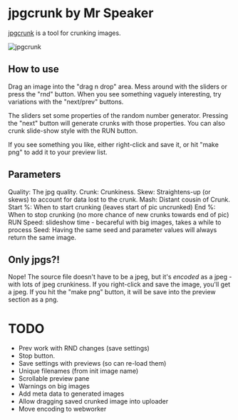 # jpgcrunk by Mr Speaker

[jpgcrunk](http://www.mrspeaker.net/dev/jpgcrunk/) is a tool for crunking images.

![jpgcrunk](http://www.mrspeaker.net/dev/jpgcrunk/images/icohead.png)

## How to use

Drag an image into the "drag n drop" area. Mess around with the sliders or press the "rnd" button. When you see something vaguely interesting, try variations with the "next/prev" buttons.

The sliders set some properties of the random number generator. Pressing the "next" button will generate crunks with those properties. You can also crunk slide-show style with the RUN button.

If you see something you like, either right-click and save it, or hit "make png" to add it to your preview list.

## Parameters

Quality: The jpg quality.
Crunk: Crunkiness.
Skew: Straightens-up (or skews) to account for data lost to the crunk.
Mash: Distant cousin of Crunk.
Start %: When to start crunking (leaves start of pic uncrunked)
End %: When to stop crunking (no more chance of new crunks towards end of pic)
RUN Speed: slideshow time - becareful with big images, takes a while to process
Seed: Having the same seed and parameter values will always return the same image.

## Only jpgs?! 

Nope! The source file doesn't have to be a jpeg, but it's *encoded* as a jpeg - with lots of jpeg crunkiness. If you right-click and save the image, you'll get a jpeg. If you hit the "make png" button, it will be save into the preview section as a png.

# TODO

* Prev work with RND changes (save settings)
* Stop button.
* Save settings with previews (so can re-load them)
* Unique filenames (from init image name)
* Scrollable preview pane
* Warnings on big images
* Add meta data to generated images
* Allow dragging saved crunked image into uploader
* Move encoding to webworker
